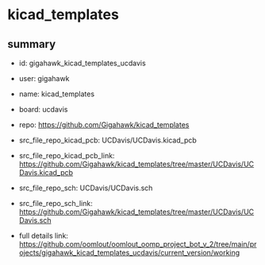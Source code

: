 # kicad_templates
 
## summary 
* id: gigahawk_kicad_templates_ucdavis
* user: gigahawk
* name: kicad_templates
* board: ucdavis
* repo: https://github.com/Gigahawk/kicad_templates
* src_file_repo_kicad_pcb: UCDavis/UCDavis.kicad_pcb
* src_file_repo_kicad_pcb_link: https://github.com/Gigahawk/kicad_templates/tree/master/UCDavis/UCDavis.kicad_pcb


* src_file_repo_sch: UCDavis/UCDavis.sch
* src_file_repo_sch_link: https://github.com/Gigahawk/kicad_templates/tree/master/UCDavis/UCDavis.sch
* full details link: https://github.com/oomlout/oomlout_oomp_project_bot_v_2/tree/main/projects/gigahawk_kicad_templates_ucdavis/current_version/working  







